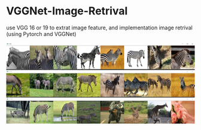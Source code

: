 # VGGNet-Image-Retrival
use VGG 16 or 19 to extrat image feature, and implementation image retrival (using Pytorch and VGGNet)


![image](https://github.com/i-KW/VGGNet-Image-Retrival/blob/master/image/20190707162031249.jpg)

